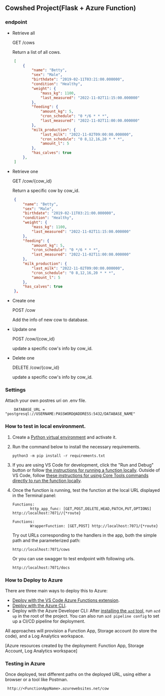 ## Cowshed Project(Flask + Azure Function)


### endpoint

- Retrieve all

    GET /cows

    Return a list of all cows.
    
```json
    [
        {
            "name": "Betty",
            "sex": "Male",
            "birthdate": "2019-02-11T03:21:00.000000",
            "condition": "Healthy",
            "weight": {
                "mass_kg": 1100,
                "last_measured": "2022-11-02T11:15:00.000000"
            },
            "feeding": {
                "amount_kg": 5,
                "cron_schedule": "0 */6 * * *",
                "last_measured": "2022-11-02T11:00:00.000000"
            },
            "milk_production": {
                "last_milk": "2022-11-02T09:00:00.000000",
                "cron_schedule": "0 8,12,16,20 * * *",
                "amount_l": 5
            },
            "has_calves": true
        },
    ]
```
- Retrieve one

    GET /cow/{cow_id}

    Return a specific cow by cow_id.

```json
    {
        "name": "Betty",
        "sex": "Male",
        "birthdate": "2019-02-11T03:21:00.000000",
        "condition": "Healthy",
        "weight": {
            "mass_kg": 1100,
            "last_measured": "2022-11-02T11:15:00.000000"
        },
        "feeding": {
            "amount_kg": 5,
            "cron_schedule": "0 */6 * * *",
            "last_measured": "2022-11-02T11:00:00.000000"
        },
        "milk_production": {
            "last_milk": "2022-11-02T09:00:00.000000",
            "cron_schedule": "0 8,12,16,20 * * *",
            "amount_l": 5
        },
        "has_calves": true
    },
```

- Create one

    POST /cow
    
    Add the info of new cow to database.

- Update one

    POST /cow/{cow_id}
    
    update a specific cow's info by cow_id.

- Delete one

    DELETE /cow/{cow_id}
    
    update a specific cow's info by cow_id.

### Settings

Attach your own postres uri on .env file.

```
    DATABASE_URL = "postgresql://USERNAME:PASSWORD@ADDRESS:5432/DATABASE_NAME"
```


### How to test in local environment.

1. Create a [Python virtual environment](https://docs.python.org/3/tutorial/venv.html#creating-virtual-environments) and activate it.

2. Run the command below to install the necessary requirements.

    ```log
    python3 -m pip install -r requirements.txt
    ```

3. If you are using VS Code for development, click the "Run and Debug" button or follow [the instructions for running a function locally](https://docs.microsoft.com/azure/azure-functions/create-first-function-vs-code-python#run-the-function-locally). Outside of VS Code, follow [these instructions for using Core Tools commands directly to run the function locally](https://docs.microsoft.com/azure/azure-functions/functions-run-local?tabs=v4%2Cwindows%2Cpython%2Cportal%2Cbash#start).

4. Once the function is running, test the function at the local URL displayed in the Terminal panel:

    ```log
    Functions:
            http_app_func: [GET,POST,DELETE,HEAD,PATCH,PUT,OPTIONS] http://localhost:7071//{*route}
    ```

    ```log
    Functions:
            WrapperFunction: [GET,POST] http://localhost:7071/{*route}
    ```

    Try out URLs corresponding to the handlers in the app, both the simple path and the parameterized path:

    ```
    http://localhost:7071/cows
    ```
    
    Or you can use swagger to test endpoint with following urls.

    ```
    http://localhost:7071/docs
    ```
    

### How to Deploy to Azure

There are three main ways to deploy this to Azure:

* [Deploy with the VS Code Azure Functions extension](https://docs.microsoft.com/en-us/azure/azure-functions/create-first-function-vs-code-python#publish-the-project-to-azure). 
* [Deploy with the Azure CLI](https://docs.microsoft.com/en-us/azure/azure-functions/create-first-function-cli-python?tabs=azure-cli%2Cbash%2Cbrowser#create-supporting-azure-resources-for-your-function).
* Deploy with the Azure Developer CLI: After [installing the `azd` tool](https://learn.microsoft.com/en-us/azure/developer/azure-developer-cli/install-azd?tabs=localinstall%2Cwindows%2Cbrew), run `azd up` in the root of the project. You can also run `azd pipeline config` to set up a CI/CD pipeline for deployment.

All approaches will provision a Function App, Storage account (to store the code), and a Log Analytics workspace.

[Azure resources created by the deployment: Function App, Storage Account, Log Analytics workspace]

### Testing in Azure

Once deployed, test different paths on the deployed URL, using either a browser or a tool like Postman.

```
 http://<FunctionAppName>.azurewebsites.net/cow
```
